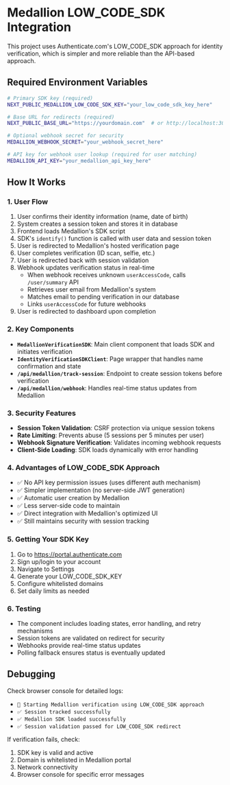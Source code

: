 # Medallion LOW_CODE_SDK Integration

This project uses Authenticate.com's LOW_CODE_SDK approach for identity verification, which is simpler and more reliable than the API-based approach.

## Required Environment Variables

```bash
# Primary SDK key (required)
NEXT_PUBLIC_MEDALLION_LOW_CODE_SDK_KEY="your_low_code_sdk_key_here"

# Base URL for redirects (required)
NEXT_PUBLIC_BASE_URL="https://yourdomain.com"  # or http://localhost:3001 for dev

# Optional webhook secret for security
MEDALLION_WEBHOOK_SECRET="your_webhook_secret_here"

# API key for webhook user lookup (required for user matching)
MEDALLION_API_KEY="your_medallion_api_key_here"
```

## How It Works

### 1. User Flow
1. User confirms their identity information (name, date of birth)
2. System creates a session token and stores it in database
3. Frontend loads Medallion's SDK script
4. SDK's `identify()` function is called with user data and session token
5. User is redirected to Medallion's hosted verification page
6. User completes verification (ID scan, selfie, etc.)
7. User is redirected back with session validation
8. Webhook updates verification status in real-time
   - When webhook receives unknown `userAccessCode`, calls `/user/summary` API
   - Retrieves user email from Medallion's system
   - Matches email to pending verification in our database
   - Links `userAccessCode` for future webhooks
9. User is redirected to dashboard upon completion

### 2. Key Components

- **`MedallionVerificationSDK`**: Main client component that loads SDK and initiates verification
- **`IdentityVerificationSDKClient`**: Page wrapper that handles name confirmation and state
- **`/api/medallion/track-session`**: Endpoint to create session tokens before verification
- **`/api/medallion/webhook`**: Handles real-time status updates from Medallion

### 3. Security Features

- **Session Token Validation**: CSRF protection via unique session tokens
- **Rate Limiting**: Prevents abuse (5 sessions per 5 minutes per user)
- **Webhook Signature Verification**: Validates incoming webhook requests
- **Client-Side Loading**: SDK loads dynamically with error handling

### 4. Advantages of LOW_CODE_SDK Approach

- ✅ No API key permission issues (uses different auth mechanism)
- ✅ Simpler implementation (no server-side JWT generation)
- ✅ Automatic user creation by Medallion
- ✅ Less server-side code to maintain
- ✅ Direct integration with Medallion's optimized UI
- ✅ Still maintains security with session tracking

### 5. Getting Your SDK Key

1. Go to https://portal.authenticate.com
2. Sign up/login to your account
3. Navigate to Settings
4. Generate your LOW_CODE_SDK_KEY
5. Configure whitelisted domains
6. Set daily limits as needed

### 6. Testing

- The component includes loading states, error handling, and retry mechanisms
- Session tokens are validated on redirect for security
- Webhooks provide real-time status updates
- Polling fallback ensures status is eventually updated

## Debugging

Check browser console for detailed logs:
- `🚀 Starting Medallion verification using LOW_CODE_SDK approach`
- `✅ Session tracked successfully`
- `✅ Medallion SDK loaded successfully`
- `✅ Session validation passed for LOW_CODE_SDK redirect`

If verification fails, check:
1. SDK key is valid and active
2. Domain is whitelisted in Medallion portal
3. Network connectivity
4. Browser console for specific error messages